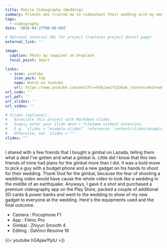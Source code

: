 ```yaml
---
title: Mobile Videography (Wedding)
summary: Friends who trusted me to videoshoot their wedding with my mobile phone
tags:
  - videography
date: '2016-04-27T00:00:00Z'

# Optional external URL for project (replaces project detail page).
external_link: ''

image:
  caption: Photo by rawpixel on Unsplash
  focal_point: Smart

links:
  - icon: youtube
    icon_pack: fab
    name: Watch on Youtube
    url: https://www.youtube.com/watch?v=hGAjaw1fyIU&ab_channel=AndrewRaj
url_code: ''
url_pdf: ''
url_slides: ''
url_video: ''

# Slides (optional).
#   Associate this project with Markdown slides.
#   Simply enter your slide deck's filename without extension.
#   E.g. `slides = "example-slides"` references `content/slides/example-slides.md`.
#   Otherwise, set `slides = ""`.
slides: ""
---
```


I shared with a few friends that I bought a gimbal on Lazada, telling them what a deal I've gotten and what a gimbal is. Little did I know that this two friends of mine had plans for the gimbal more than I did. It was a bold move to pick a guy with a budget phone and a new gadget on his hands to shoot for their wedding. Thank God for the gimbal, because the fear of shooting a wedding video would have cause the whole video to look like a wedding in the middle of an earthquake. Anyways, I gave it a shot and purchased a premium videography app on the Play Store, packed a couple of additional SD cards & power banks and went to the wedding to show of my new gadget to everyone at the wedding. Here's the equipments used and the final outcome.

  * Camera  : Pocophone F1
  * App     : Filmic Pro
  * Gimbal  : Zhiyun Smooth 4
  * Editing : DaVinci Resolve 16

{{< youtube hGAjaw1fyIU >}}